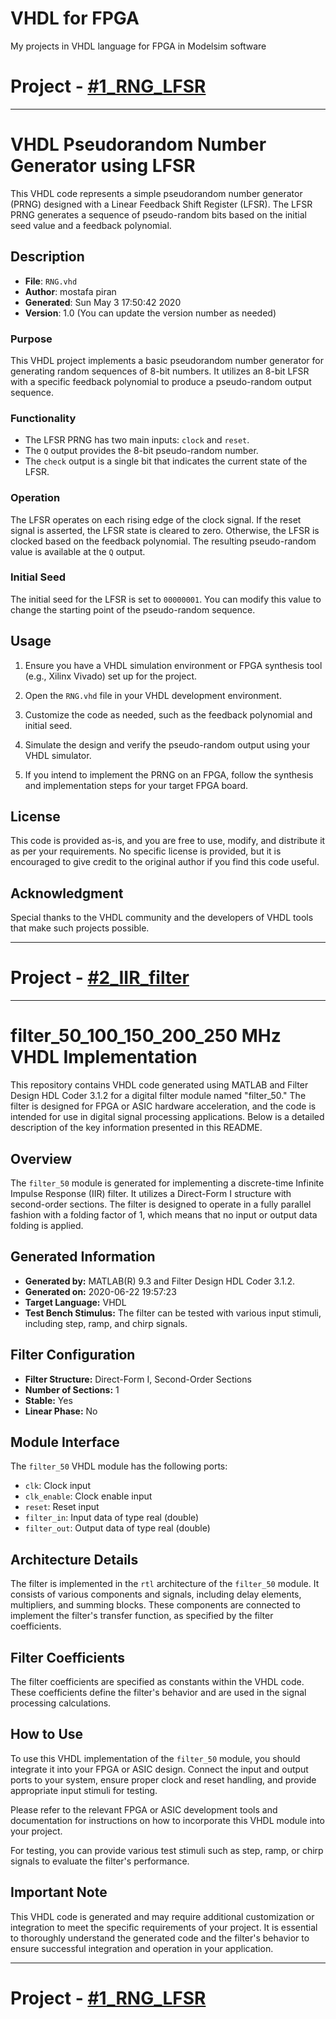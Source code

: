 # VHDL for FPGA
 My projects in VHDL language for FPGA in Modelsim software


# Project - [#1_RNG_LFSR](https://github.com/mostafapiran/VHDL-for-FPGA/tree/main/%231_RNG_LFSR)
---

# VHDL Pseudorandom Number Generator using LFSR

This VHDL code represents a simple pseudorandom number generator (PRNG) designed with a Linear Feedback Shift Register (LFSR). The LFSR PRNG generates a sequence of pseudo-random bits based on the initial seed value and a feedback polynomial.

## Description

- **File**: `RNG.vhd`
- **Author**: mostafa piran
- **Generated**: Sun May 3 17:50:42 2020
- **Version**: 1.0 (You can update the version number as needed)

### Purpose

This VHDL project implements a basic pseudorandom number generator for generating random sequences of 8-bit numbers. It utilizes an 8-bit LFSR with a specific feedback polynomial to produce a pseudo-random output sequence.

### Functionality

- The LFSR PRNG has two main inputs: `clock` and `reset`.
- The `Q` output provides the 8-bit pseudo-random number.
- The `check` output is a single bit that indicates the current state of the LFSR.

### Operation

The LFSR operates on each rising edge of the clock signal. If the reset signal is asserted, the LFSR state is cleared to zero. Otherwise, the LFSR is clocked based on the feedback polynomial. The resulting pseudo-random value is available at the `Q` output.

### Initial Seed

The initial seed for the LFSR is set to `00000001`. You can modify this value to change the starting point of the pseudo-random sequence.

## Usage

1. Ensure you have a VHDL simulation environment or FPGA synthesis tool (e.g., Xilinx Vivado) set up for the project.

2. Open the `RNG.vhd` file in your VHDL development environment.

3. Customize the code as needed, such as the feedback polynomial and initial seed.

4. Simulate the design and verify the pseudo-random output using your VHDL simulator.

5. If you intend to implement the PRNG on an FPGA, follow the synthesis and implementation steps for your target FPGA board.

## License

This code is provided as-is, and you are free to use, modify, and distribute it as per your requirements. No specific license is provided, but it is encouraged to give credit to the original author if you find this code useful.

## Acknowledgment

Special thanks to the VHDL community and the developers of VHDL tools that make such projects possible.

---

# Project - [#2_IIR_filter](https://github.com/mostafapiran/VHDL-for-FPGA/tree/main/%232_IIR_felter)
---
# filter_50_100_150_200_250 MHz VHDL Implementation

This repository contains VHDL code generated using MATLAB and Filter Design HDL Coder 3.1.2 for a digital filter module named "filter_50." The filter is designed for FPGA or ASIC hardware acceleration, and the code is intended for use in digital signal processing applications. Below is a detailed description of the key information presented in this README.

## Overview
The `filter_50` module is generated for implementing a discrete-time Infinite Impulse Response (IIR) filter. It utilizes a Direct-Form I structure with second-order sections. The filter is designed to operate in a fully parallel fashion with a folding factor of 1, which means that no input or output data folding is applied.

## Generated Information
- **Generated by:** MATLAB(R) 9.3 and Filter Design HDL Coder 3.1.2.
- **Generated on:** 2020-06-22 19:57:23
- **Target Language:** VHDL
- **Test Bench Stimulus:** The filter can be tested with various input stimuli, including step, ramp, and chirp signals.

## Filter Configuration
- **Filter Structure:** Direct-Form I, Second-Order Sections
- **Number of Sections:** 1
- **Stable:** Yes
- **Linear Phase:** No

## Module Interface
The `filter_50` VHDL module has the following ports:
- `clk`: Clock input
- `clk_enable`: Clock enable input
- `reset`: Reset input
- `filter_in`: Input data of type real (double)
- `filter_out`: Output data of type real (double)

## Architecture Details
The filter is implemented in the `rtl` architecture of the `filter_50` module. It consists of various components and signals, including delay elements, multipliers, and summing blocks. These components are connected to implement the filter's transfer function, as specified by the filter coefficients.

## Filter Coefficients
The filter coefficients are specified as constants within the VHDL code. These coefficients define the filter's behavior and are used in the signal processing calculations.

## How to Use
To use this VHDL implementation of the `filter_50` module, you should integrate it into your FPGA or ASIC design. Connect the input and output ports to your system, ensure proper clock and reset handling, and provide appropriate input stimuli for testing.

Please refer to the relevant FPGA or ASIC development tools and documentation for instructions on how to incorporate this VHDL module into your project.

For testing, you can provide various test stimuli such as step, ramp, or chirp signals to evaluate the filter's performance.

## Important Note
This VHDL code is generated and may require additional customization or integration to meet the specific requirements of your project. It is essential to thoroughly understand the generated code and the filter's behavior to ensure successful integration and operation in your application.

---
# Project - [#1_RNG_LFSR](https://github.com/mostafapiran/VHDL-for-FPGA/tree/main/%231_RNG_LFSR)
